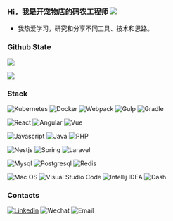 ### Hi，我是开宠物店的码农工程师 ![](https://visitor-badge.glitch.me/badge?page_id=afc163.afc163)

- 我热爱学习，研究和分享不同工具、技术和思路。
### Github State
<p align="left">
  <img vet src="https://github-readme-stats.vercel.app/api?username=xyezir&show_icons=true&icon_color=805AD5&text_color=718096&bg_color=ffffff&hide_title=true" />
</p>
<p align="left">
  <img src="https://github-readme-stats.vercel.app/api/top-langs/?username=xyezir" />
</p>

### Stack
<p align="left">
  <img alt="Kubernetes" src="https://img.shields.io/static/v1?style=flat&logo=Kubernetes&label=&message=Kubernetes&color=767676">
  <img alt="Docker" src="https://img.shields.io/static/v1?style=flat&logo=Docker&label=&message=Docker&color=767676">
  <img alt="Webpack" src="https://img.shields.io/static/v1?style=flat&logo=Webpack&label=&message=Webpack&color=767676">
  <img alt="Gulp" src="https://img.shields.io/static/v1?style=flat&logo=Gulp&label=&message=Gulp&color=767676">
  <img alt="Gradle" src="https://img.shields.io/static/v1?style=flat&logo=Gradle&label=&message=Gradle&color=767676">
</p>
<p align="left">
  <img alt="React" src="https://img.shields.io/static/v1?style=flat&logo=react&label=&message=React&color=767676">
  <img alt="Angular" src="https://img.shields.io/static/v1?style=flat&logo=angular&label=&message=Angular&color=767676">
  <img alt="Vue" src="https://img.shields.io/static/v1?style=flat&logo=vue.js&label=&message=Vue&color=767676">
</p>
<p align="left">
  <img alt="Javascript" src="https://img.shields.io/static/v1?style=flat&logo=javascript&label=&message=JavaScript&color=767676">
  <img alt="Java" src="https://img.shields.io/static/v1?style=flat&logo=Java&label=&message=Java&color=767676">
  <img alt="PHP" src="https://img.shields.io/static/v1?style=flat&logo=PHP&label=&message=PHP&color=767676">
</p>
<p align="left">
  <img alt="Nestjs" src="https://img.shields.io/static/v1?style=flat&logo=nestjs&label=&message=NestJS&color=767676">
  <img alt="Spring" src="https://img.shields.io/static/v1?style=flat&logo=spring&label=&message=Spring&color=767676">
  <img alt="Laravel" src="https://img.shields.io/static/v1?style=flat&logo=Laravel&label=&message=Laravel&color=767676">
</p>
<p align="left">
  <img alt="Mysql" src="https://img.shields.io/static/v1?style=flat&logo=Mysql&label=&message=Mysql&color=767676">
  <img alt="Postgresql" src="https://img.shields.io/static/v1?style=flat&logo=Postgresql&label=&message=Postgresql&color=767676">
  <img alt="Redis" src="https://img.shields.io/static/v1?style=flat&logo=Redis&label=&message=Redis&color=767676">
</p>

<p align="left">
  <img alt="Mac OS" src="https://img.shields.io/static/v1?style=flat&logo=macOS&label=&message=macOS&color=767676">
  <img alt="Visual Studio Code" src="https://img.shields.io/static/v1?style=flat&logo=Visual%20Studio%20Code&label=&message=Visual%20Studio%20Code&color=767676">
  <img alt="Intellij IDEA" src="https://img.shields.io/static/v1?style=flat&logo=Intellij%20IDEA&label=&message=Intellij%20IDEA&color=767676">
  <img alt="Dash" src="https://img.shields.io/static/v1?style=flat&logo=Dash&label=&message=Dash&color=767676">
</p>


### Contacts
[![Linkedin](https://img.shields.io/badge/-LinkedIn-blue?style=flat&logo=Linkedin&logoColor=white)](https://www.linkedin.com/in/yechunan/)
![Wechat](https://img.shields.io/badge/-644468-green?style=flat&logo=Wechat&logoColor=white)
![Email](https://img.shields.io/badge/-644458@qq.com-green?style=flat&logo=gmail&logoColor=white)
